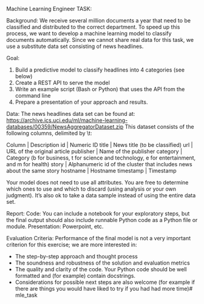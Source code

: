 Machine Learning Engineer TASK:

Background:
We receive several million documents a year that need to be classified and distributed to the correct
department. To speed up this process, we want to develop a machine learning model to classify
documents automatically.
Since we cannot share real data for this task, we use a substitute data set consisting of news
headlines.


Goal:
1. Build a predictive model to classify headlines into 4 categories (see below)
2. Create a REST API to serve the model
3. Write an example script (Bash or Python) that uses the API from the command line
4. Prepare a presentation of your approach and results.


Data:
The news headlines data set can be found at:
https://archive.ics.uci.edu/ml/machine-learning-databases/00359/NewsAggregatorDataset.zip
This dataset consists of the following columns, delimited by \t:

Column    | Description
id        | Numeric ID
title     | News title (to be classified)
url       | URL of the original article
publisher | Name of the publisher
category  | Category (b for business, t for science and technology, e for entertainment, and m for health)
story     | Alphanumeric id of the cluster that includes news about the same story
hostname  | Hostname
timestamp | Timestamp

Your model does not need to use all attributes. You are free to determine which ones to use and
which to discard (using analysis or your own judgment). It’s also ok to take a data sample instead of
using the entire data set.


Report:
Code: You can include a notebook for your exploratory steps, but the final output should also include
runnable Python code as a Python file or module.
Presentation: Powerpoint, etc.


Evaluation Criteria:
Performance of the final model is not a very important criterion for this exercise; we are more
interested in:

- The step-by-step approach and thought process
- The soundness and robustness of the solution and evaluation metrics
- The quality and clarity of the code. Your Python code should be well formatted and (for
example) contain docstrings.
- Considerations for possible next steps are also welcome (for example if there are things you
would have liked to try if you had had more time)# mle_task
